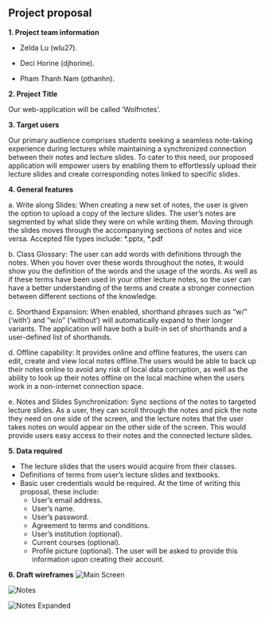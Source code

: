 
## Project proposal
**1.  Project team information**
- Zelda Lu (wlu27).

- Deci Horine (djhorine).

- Pham Thanh Nam (pthanhn).

**2.  Project Title**
    

Our web-application will be called ‘Wolfnotes’.

**3.  Target users**
    

Our primary audience comprises students seeking a seamless note-taking experience during lectures while maintaining a synchronized connection between their notes and lecture slides. To cater to this need, our proposed application will empower users by enabling them to effortlessly upload their lecture slides and create corresponding notes linked to specific slides.

**4. General features**

a.  Write along Slides: When creating a new set of notes, the user is given the option to upload a copy of the lecture slides. The user’s notes are segmented by what slide they were on while writing them. Moving through the slides moves through the accompanying sections of notes and vice versa. Accepted file types include: *.pptx, *.pdf
    
b.  Class Glossary: The user can add words with definitions through the notes. When you hover over these words throughout the notes, it would show you the definition of the words and the usage of the words. As well as if these terms have been used in your other lecture notes, so the user can have a better understanding of the terms and create a stronger connection between different sections of the knowledge.
    
c.  Shorthand Expansion: When enabled, shorthand phrases such as “w/” (‘with’) and “w/o” (‘without’) will automatically expand to their longer variants. The application will have both a built-in set of shorthands and a user-defined list of shorthands.
    
d.  Offline capability: It provides online and offline features, the users can edit, create and view local notes offline.The users would be able to back up their notes online to avoid any risk of local data corruption, as well as the ability to look up their notes offline on the local machine when the users work in a non-internet connection space.
    

e. Notes and Slides Synchronization: Sync sections of the notes to targeted lecture slides. As a user, they can scroll through the notes and pick the note they need on one side of the screen, and the lecture notes that the user takes notes on would appear on the other side of the screen. This would provide users easy access to their notes and the connected lecture slides.

**5. Data required**

- The lecture slides that the users would acquire from their classes. 
- Definitions of terms from user’s lecture slides and textbooks. 
- Basic user credentials would be required. At the time of writing this proposal, these include: 
	- User’s email address. 
	- User’s name. 
	- User’s password. 
	- Agreement to terms and conditions. 
	- User’s institution (optional). 
	- Current courses (optional). 
	- Profile picture (optional). 
The user will be asked to provide this information upon creating their account.

 **6. Draft wireframes**
![Main Screen](https://github.ncsu.edu/engr-csc342/csc342-2023Fall-GroupV/blob/main/Proposal/Images/home.png)

![Notes](https://github.ncsu.edu/engr-csc342/csc342-2023Fall-GroupV/blob/main/Proposal/Images/notes.png)

![Notes Expanded](https://github.ncsu.edu/engr-csc342/csc342-2023Fall-GroupV/blob/main/Proposal/Images/notes-expanded.png)






